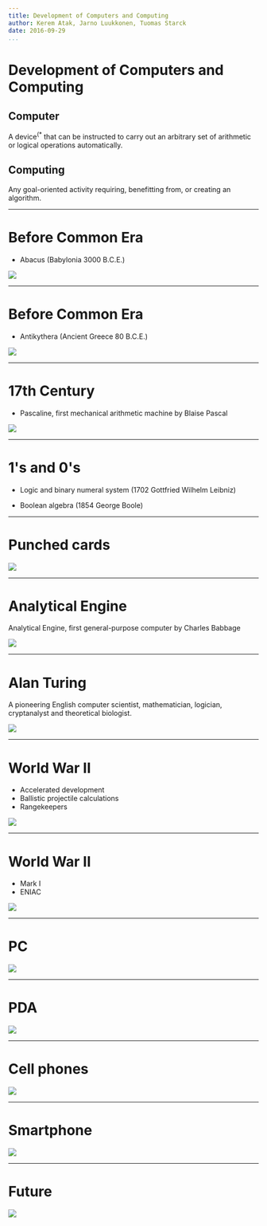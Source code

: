 ```yaml
---
title: Development of Computers and Computing
author: Kerem Atak, Jarno Luukkonen, Tuomas Starck
date: 2016-09-29
...
```


# Development of Computers and Computing

## Computer

A device<sup>(*</sup> that can be instructed to carry out an arbitrary set of
arithmetic or logical operations automatically.

## Computing

Any goal-oriented activity requiring, benefitting from, or creating an algorithm.

<!---
*) Computer applies to humans too – not just machines.

Computer to computer definition changed from 1920 to 1940.

Computing has many competing definitions.
-->

-----

# Before Common Era

 + Abacus (Babylonia 3000 B.C.E.)

![](imgs/abacus.jpg)

-----

# Before Common Era

 + Antikythera (Ancient Greece 80 B.C.E.)

![](imgs/antikythera.jpg)

-----

# 17th Century

 + Pascaline, first mechanical arithmetic machine by Blaise Pascal

![](imgs/pascaline.jpg)

-----

# 1's and 0's

 + Logic and binary numeral system (1702 Gottfried Wilhelm Leibniz)

 + Boolean algebra (1854 George Boole)

-----

# Punched cards

![](imgs/punch-card.jpg)

<!---
Punched cards controlled Joseph Marie Jacquard's loom in 1801, where a hole
punched in the card indicated a binary one and an unpunched spot indicated a
binary zero. Jacquard's loom was far from being a computer, but it did
illustrate that machines could be driven by binary systems.

Semen Korsakov was reputedly the first to use the punched cards in informatics
for information store and search (in 1832).
-->

-----

# Analytical Engine

Analytical Engine, first general-purpose computer by Charles Babbage

![](imgs/analytical-engine.jpg)

-----

# Alan Turing

A pioneering English computer scientist, mathematician, logician, cryptanalyst
and theoretical biologist.

![](imgs/alan-turing.jpg)

-----

# World War II

 + Accelerated development
 + Ballistic projectile calculations
 + Rangekeepers

![](imgs/projectile-motions.jpg)

-----

# World War II

 + Mark I
 + ENIAC

![](imgs/eniac.jpg)

-----

# PC

![](imgs/households-with-home-computers-in-uk.png)

<!---
Households with Home Computers in UK

Globally PC was in 10% of the households in 2010.
-->

-----

# PDA

![](imgs/palm-pda.jpg)

-----

# Cell phones

![](imgs/nokia-3310.jpg)

-----

# Smartphone

![](imgs/iphone.jpg)

<!---
http://www.cartesian.com/the-rise-of-mobile-phones-20-years-of-global-adoption
-->

-----

# Future

![](imgs/aero-cab-station.jpg)

<!---
1900 Exposition Universelle
-->
